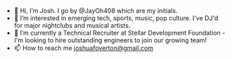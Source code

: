 - 👋 Hi, I’m Josh. I go by @JayOh408 which are my initials.
- 👀 I’m interested in emerging tech, sports, music, pop culture. I've DJ'd for major nightclubs and musical artists. 
- 🌱 I’m currently a Technical Recruiter at Stellar Development Foundation - I'm looking to hire outstanding engineers to join our growing team!
- 📫 How to reach me joshuafoverton@gmail.com

<!---
JayOh408/JayOh408 is a ✨ special ✨ repository because its `README.md` (this file) appears on your GitHub profile.
You can click the Preview link to take a look at your changes.
--->
